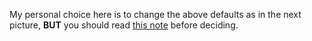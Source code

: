 My personal choice here is to change the above defaults as in the next picture, **BUT** you should read [this note](#warningSlow) before deciding.
